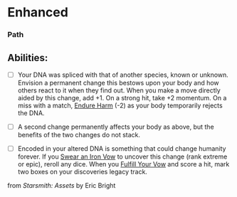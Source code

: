 # Enhanced
### Path


## Abilities:


- [ ] Your DNA was spliced with that of another species, known or unknown. Envision a permanent change this bestows upon your body and how others react to it when they find out. When you make a move directly aided by this change, add +1. On a strong hit, take +2 momentum. On a miss with a match, [Endure Harm](Endure_Harm.md) (-2) as your body temporarily rejects the DNA.

- [ ] A second change permanently affects your body as above, but the benefits of the two changes do not stack.

- [ ] Encoded in your altered DNA is something that could change humanity forever. If you [Swear an Iron Vow](Swear_an_Iron_Vow.md) to uncover this change (rank extreme or epic), reroll any dice. When you [Fulfill Your Vow](Fulfill_Your_Vow.md) and score a hit, mark two boxes on your discoveries legacy track.



from *Starsmith: Assets* by Eric Bright